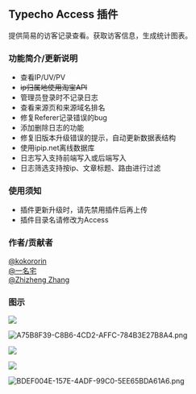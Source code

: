 ## Typecho Access 插件

提供简易的访客记录查看。获取访客信息，生成统计图表。

### 功能简介/更新说明

* 查看IP/UV/PV
* ~~ip归属地使用淘宝API~~
* 管理员登录时不记录日志
* 查看来源页和来源域名排名
* 修复Referer记录错误的bug
* 添加删除日志的功能
* 修复旧版本升级错误的提示，自动更新数据表结构
* 使用ipip.net离线数据库
* 日志写入支持前端写入或后端写入
* 日志筛选支持按ip、文章标题、路由进行过滤

### 使用须知

* 插件更新升级时，请先禁用插件后再上传
* 插件目录名请修改为Access

### 作者/贡献者
[@kokororin](https://github.com/kokororin)  
[@一名宅](https://github.com/tinymins)  
[@Zhizheng Zhang](https://github.com/izhizheng)

### 图示
![](https://static-files.kotori.love/blog/2015/12/4187563925.jpg)

![A75B8F39-C8B6-4CD2-AFFC-784B3E27B8A4.png](https://static-files.kotori.love/blog/2015/12/2019049143.png)

![](https://static-files.kotori.love/blog/2016/08/1564663056.png)

![](https://static-files.kotori.love/blog/2016/08/1121750290.png)

![BDEF004E-157E-4ADF-99C0-5EE65BDA61A6.png](https://static-files.kotori.love/blog/2016/11/3973345673.png)
